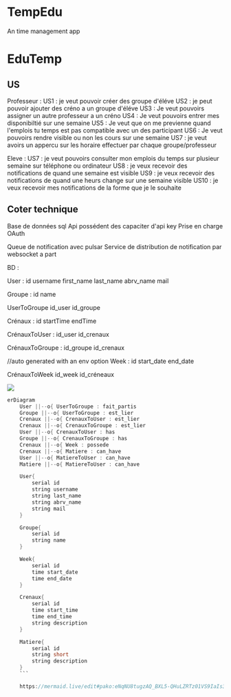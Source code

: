 # TempEdu
An time management app

# EduTemp

## US 

Professeur : 
US1 : je veut pouvoir créer des groupe d'éléve
US2 : je peut pouvoir ajouter des créno a un groupe d'éléve
US3 : Je veut pouvoirs assigner un autre professeur a un créno
US4 : Je veut pouvoirs entrer mes disponibiltié sur une semaine
US5 : Je veut que on me previenne quand l'emplois tu temps est pas compatible avec un des participant
US6 : Je veut pouvoirs rendre visible ou non les cours sur une semaine
US7 : je veut avoirs un appercu sur les horaire effectuer par chaque groupe/professeur

Eleve : 
US7 : je veut pouvoirs consulter mon emplois du temps sur plusieur semaine sur téléphone ou ordinateur
US8 : je veux recevoir des notifications de quand une semaine est visible
US9 : je veux recevoir des notifications de quand une heurs change sur une semaine visible
US10 : je veux recevoir mes notifications de la forme que je le souhaite

## Coter technique

Base de données sql
Api possédent des capaciter d'api key
Prise en charge OAuth

Queue de notification avec pulsar
Service de distribution de notification par websocket a part


BD :

User : 
id
username
first_name
last_name
abrv_name
mail

Groupe : 
id
name

UserToGroupe
id_user
id_groupe

Crénaux :
id
startTime
endTime

CrénauxToUser :
id_user
id_crenaux

CrénauxToGroupe : 
id_groupe
id_crenaux

//auto generated with an env option
Week :
id
start_date
end_date

CrénauxToWeek
id_week
id_créneaux

[![](https://mermaid.ink/img/pako:eNqNU0FugzAQ_Irlc_IBrm3VU09N1QsS2uJtsAI2Wi9RqyR_r4kNJGCl-LTeGc8OY3ySpVUoM4n0rGFP0ORG-PXhkMT5vN3a07Xe2VeyXYsiE9-guWiBWLvAjUiajY6LWiMF6hOhge5n4Mbtzl7HTWTxmL0QF0vTc-kKnEjZXYp6ZnL8J-LBw611DhUmKW_A3k0vUoIpKjji0ljkjMbumYPCv-RJ-BTKfvmdhlpoddNi0mYvOg8ZaHAB1OAzTCLwRcc00oCuQ_MyGAnprbIySY6n-2gfn2XdoBfwf12hgHEGoFE37VE23s5q5b5MKN-341codCXplrU1s6nxzlZl4SpLvEJbbmSD5HNX_qlelXPJFXpfMvOlAjrkMjc9r2v7JF6UZksyY-pwI6Fj-_5rymEfOPHBh-blD6EmTUE)](https://mermaid.live/edit#pako:eNqNU0FugzAQ_Irlc_IBrm3VU09N1QsS2uJtsAI2Wi9RqyR_r4kNJGCl-LTeGc8OY3ySpVUoM4n0rGFP0ORG-PXhkMT5vN3a07Xe2VeyXYsiE9-guWiBWLvAjUiajY6LWiMF6hOhge5n4Mbtzl7HTWTxmL0QF0vTc-kKnEjZXYp6ZnL8J-LBw611DhUmKW_A3k0vUoIpKjji0ljkjMbumYPCv-RJ-BTKfvmdhlpoddNi0mYvOg8ZaHAB1OAzTCLwRcc00oCuQ_MyGAnprbIySY6n-2gfn2XdoBfwf12hgHEGoFE37VE23s5q5b5MKN-341codCXplrU1s6nxzlZl4SpLvEJbbmSD5HNX_qlelXPJFXpfMvOlAjrkMjc9r2v7JF6UZksyY-pwI6Fj-_5rymEfOPHBh-blD6EmTUE)

```mm
erDiagram
    User ||--o{ UserToGroupe : fait_partis
    Groupe ||--o{ UserToGroupe : est_lier
    Crenaux ||--o{ CrenauxToUser : est_lier 
    Crenaux ||--o{ CrenauxToGroupe : est_lier 
    User ||--o{ CrenauxToUser : has 
    Groupe ||--o{ CrenauxToGroupe : has
    Crenaux ||--o{ Week : possede
    Crenaux ||--o{ Matiere : can_have
    User ||--o{ MatiereToUser : can_have
    Matiere ||--o{ MatiereToUser : can_have

    User{
        serial id
        string username
        string last_name
        string abrv_name
        string mail
    }

    Groupe{
        serial id
        string name
    }

    Week{
        serial id
        time start_date
        time end_date
    }

    Crenaux{
        serial id
        time start_time
        time end_time
        string description
    }

    Matiere{
        serial id
        string short
        string description
    }
    ```

    https://mermaid.live/edit#pako:eNqNU8tugzAQ_BXL5-QHuLZRTz01VS9IaIs3wQrYaL1ErZL8e5dg8sJK8Wm9M54dxvigS29QZxrp1cKWoMmdkvUZkNTxuFz6w7le-zfyXYsqUxuwXLRAbMPAjUiajYGL2iIN1BdCB93PyI3btT-Pu5LVc_ZEXE1NP0pXEFTK7lRUmMnxX4g7gVsfAhpMUt6BxU0vUoIrKtjj1FjkXIzdM0eFf8lX4cNQ9kt2FmplzU2Lybqt6gRy0OAEqEEyTCLwTfs00oCth-ZpNDKkN8vKVfJyuo_2-Vm2DYqA_HWFAcYHAJ25aV9k4-3MVu7LhPJ9O36FwVCSbdl69zA13tmsLELliWdo64VukCR3I0_1rJxrrlB86UxKA7TLde56Xtf2SayMZU86Y-pwoaFj__HrynE_cOKD19kG6oCnP-4RTYw